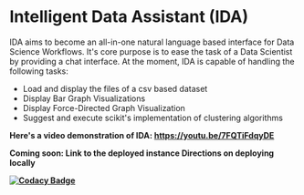 <div>
  <h1>Intelligent Data Assistant (IDA)</h1>
<p>IDA aims to become an all-in-one natural language based interface for Data Science Workflows.
It's core purpose is to ease the task of a Data Scientist by providing a chat interface. At the moment, IDA is capable of handling the following tasks:</p>
<ul>
<li>Load and display the files of a csv based dataset</li>
<li>Display Bar Graph Visualizations</li>
<li>Display Force-Directed Graph Visualization</li>
<li>Suggest and execute scikit's implementation of clustering algorithms</li>
</ul>
  
<span><b>Here's a video demonstration of IDA:<b> <a href="https://youtu.be/7FQTiFdqyDE">https://youtu.be/7FQTiFdqyDE</a><span>

Coming soon:
Link to the deployed instance
Directions on deploying locally

[![Codacy Badge](https://api.codacy.com/project/badge/Grade/ffb33228db8a49919b15063ee05eca70)](https://www.codacy.com/app/nikit91/dice-ida?utm_source=github.com&amp;utm_medium=referral&amp;utm_content=nikit91/dice-ida&amp;utm_campaign=Badge_Grade)

</div>
